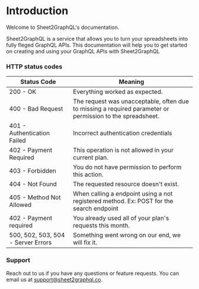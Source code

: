 # Introduction

Welcome to Sheet2GraphQL's documentation.

Sheet2GraphQL is a service that allows you to turn your spreadsheets into fully fleged GraphQL APIs. This documentation will help you to get started on creating and using your GraphQL APIs with Sheet2GraphQL

### HTTP status codes

Status Code | Meaning
---------- | -------
200 - OK   | Everything worked as expected.
400 - Bad Request | The request was unacceptable, often due to missing a required parameter or permission to the spreadsheet.
401 - Authentication Failed	| Incorrect authentication credentials
402 - Payment Required	| This operation is not allowed in your current plan.
403 - Forbidden	| You do not have permission to perform this action.
404 - Not Found	| The requested resource doesn't exist.
405 - Method Not Allowed |	When calling a endpoint using a not registered method. Ex: POST for the search endpoint
402 - Payment required |	You already used all of your plan's requests this month.
500, 502, 503, 504 - Server Errors	| Something went wrong on our end, we will fix it.

### Support

Reach out to us if you have any questions or feature requests. You can email us at support@sheet2graphql.co.
